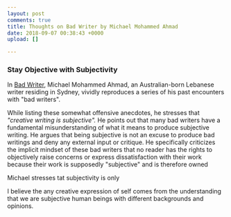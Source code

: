 ```yaml
---
layout: post
comments: true
title: Thoughts on Bad Writer by Michael Mohammed Ahmad
date: 2018-09-07 00:38:43 +0000
upload: []

---
```

### Stay Objective with Subjectivity

In [Bad Writer](https://sydneyreviewofbooks.com/bad-writer/), Michael Mohammed Ahmad, an Australian-born Lebanese writer residing in Sydney, vividly reproduces a series of his past encounters with "bad writers". 

While listing these somewhat offensive anecdotes, he stresses that _"creative writing is subjective"._ He points out that many bad writers have a fundamental misunderstanding of what it means to produce subjective writing. He argues that being subjective is not an excuse to produce bad writings and deny any external input or critique. He specifically criticizes the implicit mindset of these bad writers that no reader has the rights to objectively raise concerns or express dissatisfaction with their work because their work is supposedly "subjective" and is therefore owned     

Michael stresses tat subjectivity is only 

I believe the any creative expression of self comes from the understanding that we are subjective human beings with different backgrounds and opinions. 